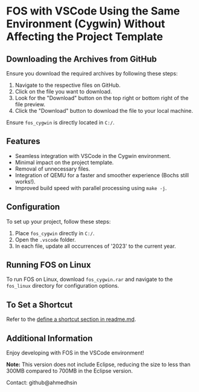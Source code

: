

# FOS with VSCode Using the Same Environment (Cygwin) Without Affecting the Project Template
## Downloading the Archives from GitHub

Ensure you download the required archives by following these steps:

1. Navigate to the respective files on GitHub.
2. Click on the file you want to download.
3. Look for the "Download" button on the top right or bottom right of the file preview.
4. Click the "Download" button to download the file to your local machine.

Ensure `fos_cygwin` is directly located in `C:/`.

## Features

- Seamless integration with VSCode in the Cygwin environment.
- Minimal impact on the project template.
- Removal of unnecessary files.
- Integration of QEMU for a faster and smoother experience (Bochs still works!).
- Improved build speed with parallel processing using `make -j`.

## Configuration

To set up your project, follow these steps:

1. Place `fos_cygwin` directly in `C:/`.
2. Open the `.vscode` folder.
3. In each file, update all occurrences of '2023' to the current year.

## Running FOS on Linux

To run FOS on Linux, download `fos_cygwin.rar` and navigate to the `fos_linux` directory for configuration options.

## To Set a Shortcut

Refer to the [define a shortcut section in readme.md](https://github.com/ahmedhsin/fos_vscode/tree/main).

## Additional Information

Enjoy developing with FOS in the VSCode environment!

**Note:** This version does not include Eclipse, reducing the size to less than 300MB compared to 700MB in the Eclipse version.

Contact: github@ahmedhsin
